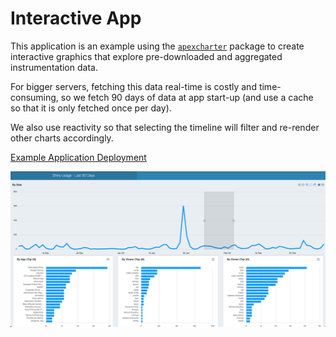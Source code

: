 # Interactive App

This application is an example using the
[`apexcharter`](https://dreamrs.github.io/apexcharter/) package to create
interactive graphics that explore pre-downloaded and aggregated instrumentation data.

For bigger servers, fetching this data real-time is costly and time-consuming,
so we fetch 90 days of data at app start-up (and use a cache so that it is only
fetched once per day).

We also use reactivity so that selecting the timeline will filter and re-render
other charts accordingly.

[Example Application Deployment](https://colorado.rstudio.com/rsc/usage-interactive/)

<center><img src="interactive-app-screenshot.png" width = "600px"></center>

